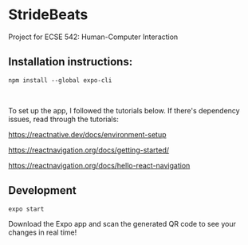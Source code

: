 # StrideBeats
Project for ECSE 542: Human-Computer Interaction

## Installation instructions:

`npm install --global expo-cli`

<br/>

To set up the app, I followed the tutorials below. If there's dependency issues, read through the tutorials:

https://reactnative.dev/docs/environment-setup

https://reactnavigation.org/docs/getting-started/

https://reactnavigation.org/docs/hello-react-navigation

## Development

`expo start`

Download the Expo app and scan the generated QR code to see your changes in real time!

